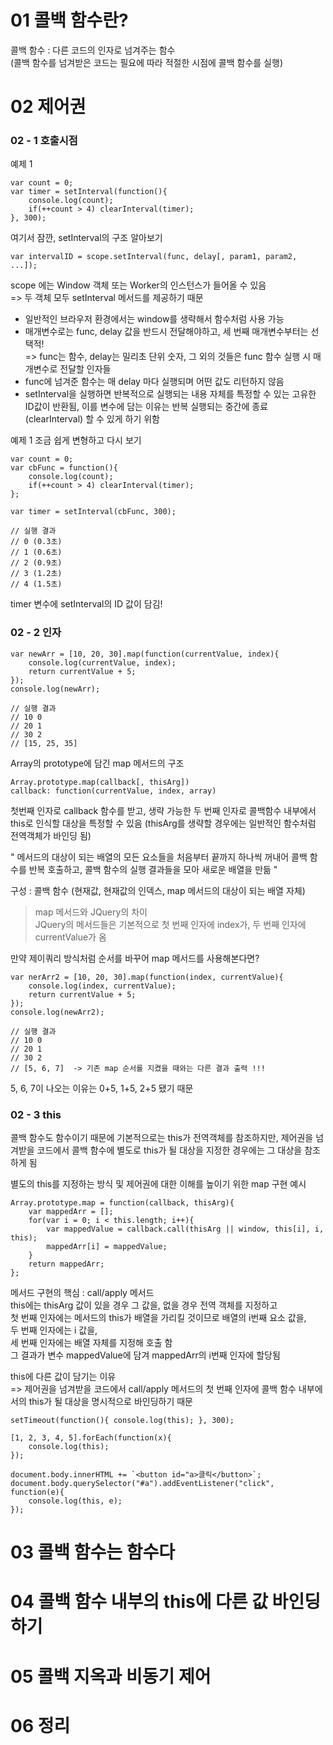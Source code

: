 # 01 콜백 함수란?

콜백 함수 : 다른 코드의 인자로 넘겨주는 함수  
(콜백 함수를 넘겨받은 코드는 필요에 따라 적절한 시점에 콜백 함수를 실행)

# 02 제어권

### 02 - 1 호출시점

예제 1

```
var count = 0;
var timer = setInterval(function(){
    console.log(count);
    if(++count > 4) clearInterval(timer);
}, 300);
```

여기서 잠깐, setInterval의 구조 알아보기

```
var intervalID = scope.setInterval(func, delay[, param1, param2, ...]);
```

scope 에는 Window 객체 또는 Worker의 인스턴스가 들어올 수 있음  
=> 두 객체 모두 setInterval 메서드를 제공하기 때문

- 일반적인 브라우저 환경에서는 window를 생략해서 함수처럼 사용 가능
- 매개변수로는 func, delay 값을 반드시 전달해야하고, 세 번째 매개변수부터는 선택적!  
  => func는 함수, delay는 밀리초 단위 숫자, 그 외의 것들은 func 함수 실행 시 매개변수로 전달할 인자들
- func에 넘겨준 함수는 매 delay 마다 실행되며 어떤 값도 리턴하지 않음
- setInterval을 실행하면 반복적으로 실행되는 내용 자체를 특정할 수 있는 고유한 ID값이 반환됨, 이를 변수에 담는 이유는 반복 실행되는 중간에 종료(clearInterval) 할 수 있게 하기 위함

예제 1 조금 쉽게 변형하고 다시 보기

```
var count = 0;
var cbFunc = function(){
    console.log(count);
    if(++count > 4) clearInterval(timer);
};

var timer = setInterval(cbFunc, 300);

// 실행 결과
// 0 (0.3초)
// 1 (0.6초)
// 2 (0.9초)
// 3 (1.2초)
// 4 (1.5초)
```

timer 변수에 setInterval의 ID 값이 담김!

### 02 - 2 인자

```
var newArr = [10, 20, 30].map(function(currentValue, index){
    console.log(currentValue, index);
    return currentValue + 5;
});
console.log(newArr);

// 실행 결과
// 10 0
// 20 1
// 30 2
// [15, 25, 35]
```

Array의 prototype에 담긴 map 메서드의 구조

```
Array.prototype.map(callback[, thisArg])
callback: function(currentValue, index, array)
```

첫번째 인자로 callback 함수를 받고, 생략 가능한 두 번째 인자로 콜백함수 내부에서 this로 인식할 대상을 특정할 수 있음 (thisArg를 생략할 경우에는 일반적인 함수처럼 전역객체가 바인딩 됨)

" 메서드의 대상이 되는 배열의 모든 요소들을 처음부터 끝까지 하나씩 꺼내어 콜백 함수를 반복 호출하고, 콜백 함수의 실행 결과들을 모아 새로운 배열을 만듦 "

구성 : 콜백 함수 (현재값, 현재값의 인덱스, map 메서드의 대상이 되는 배열 자체)

> map 메서드와 JQuery의 차이  
> JQuery의 메서드들은 기본적으로 첫 번째 인자에 index가, 두 번째 인자에 currentValue가 옴

만약 제이쿼리 방식처럼 순서를 바꾸어 map 메서드를 사용해본다면?

```
var nerArr2 = [10, 20, 30].map(function(index, currentValue){
    console.log(index, currentValue);
    return currentValue + 5;
});
console.log(newArr2);

// 실행 결과
// 10 0
// 20 1
// 30 2
// [5, 6, 7]  -> 기존 map 순서를 지켰을 때와는 다른 결과 출력 !!!
```

5, 6, 7이 나오는 이유는 0+5, 1+5, 2+5 됐기 때문

### 02 - 3 this

콜백 함수도 함수이기 때문에 기본적으로는 this가 전역객체를 참조하지만, 제어권을 넘겨받을 코드에서 콜백 함수에 별도로 this가 될 대상을 지정한 경우에는 그 대상을 참조하게 됨

별도의 this를 지정하는 방식 및 제어권에 대한 이해를 높이기 위한 map 구현 예시

```
Array.prototype.map = function(callback, thisArg){
    var mappedArr = [];
    for(var i = 0; i < this.length; i++){
        var mappedValue = callback.call(thisArg || window, this[i], i, this);
        mappedArr[i] = mappedValue;
    }
    return mappedArr;
};
```

메서드 구현의 핵심 : call/apply 메서드  
this에는 thisArg 값이 있을 경우 그 값을, 없을 경우 전역 객체를 지정하고  
첫 번째 인자에는 메서드의 this가 배열을 가리킬 것이므로 배열의 i번째 요소 값을,  
두 번째 인자에는 i 값을,  
세 번째 인자에는 배열 자체를 지정해 호출 함  
그 결과가 변수 mappedValue에 담겨 mappedArr의 i번째 인자에 할당됨

this에 다른 값이 담기는 이유  
=> 제어권을 넘겨받을 코드에서 call/apply 메서드의 첫 번째 인자에 콜백 함수 내부에서의 this가 될 대상을 명시적으로 바인딩하기 때문

```
setTimeout(function(){ console.log(this); }, 300);

[1, 2, 3, 4, 5].forEach(function(x){
    console.log(this);
});

document.body.innerHTML += `<button id="a>클릭</button>`;
document.body.querySelector("#a").addEventListener("click", function(e){
    console.log(this, e);
});
```

# 03 콜백 함수는 함수다

# 04 콜백 함수 내부의 this에 다른 값 바인딩하기

# 05 콜백 지옥과 비동기 제어

# 06 정리
